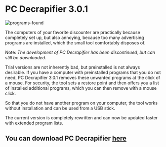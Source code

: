 # PC Decrapifier 3.0.1

![programs-found](https://user-images.githubusercontent.com/92755388/137795998-d3f3c28c-dd85-4fb5-9990-17022a31f641.jpg)


The computers of your favorite discounter are practically because completely set up, but also annoying, because too many advertising programs are installed, which the small tool comfortably disposes of.

Note:
*The development of PC Decrapifier has been discontinued, but can still be downloaded.*

Trial versions are not inherently bad, but preinstalled is not always desirable. If you have a computer with preinstalled programs that you do not need, PC Decrapifier 3.0.1 removes these unwanted programs at the click of a mouse. For security, the tool sets a restore point and then offers you a list of installed additional programs, which you can then remove with a mouse click.

So that you do not have another program on your computer, the tool works without installation and can be used from a USB stick.

The current version is completely rewritten and can now be updated faster with extended program lists.

## You can download PC Decrapifier [here](https://github.com/pcdecrapifier/download/blob/main/pc-decrapifier-3.0.1.exe)
